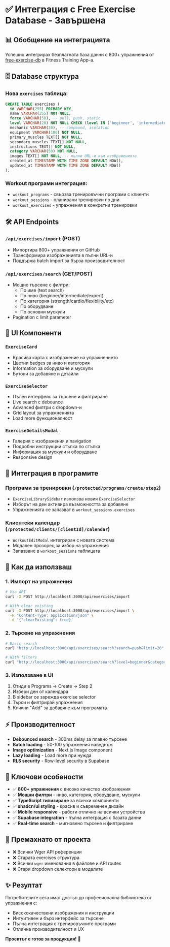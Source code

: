 # ✅ Интеграция с Free Exercise Database - Завършена

## 📊 Обобщение на интеграцията

Успешно интегрирах безплатната база данни с 800+ упражнения от [free-exercise-db](https://github.com/yuhonas/free-exercise-db) в Fitness Training App-а.

## 🗄️ Database структура

### Нова `exercises` таблица:
```sql
CREATE TABLE exercises (
  id VARCHAR(255) PRIMARY KEY,
  name VARCHAR(255) NOT NULL,
  force VARCHAR(50), -- pull, push, static
  level VARCHAR(20) NOT NULL CHECK (level IN ('beginner', 'intermediate', 'expert')),
  mechanic VARCHAR(20), -- compound, isolation
  equipment VARCHAR(100) NOT NULL,
  primary_muscles TEXT[] NOT NULL,
  secondary_muscles TEXT[] NOT NULL,
  instructions TEXT[] NOT NULL,
  category VARCHAR(50) NOT NULL,
  images TEXT[] NOT NULL, -- пълни URL-и към изображенията
  created_at TIMESTAMP WITH TIME ZONE DEFAULT NOW(),
  updated_at TIMESTAMP WITH TIME ZONE DEFAULT NOW()
);
```

### Workout програми интеграция:
- `workout_programs` - свързва тренировъчни програми с клиенти
- `workout_sessions` - планирани тренировки по дни
- `workout_exercises` - упражнения в конкретни тренировки

## 🛠️ API Endpoints

### `/api/exercises/import` (POST)
- Импортира 800+ упражнения от GitHub
- Трансформира изображенията в пълни URL-и
- Поддържа batch import за бърза производителност

### `/api/exercises/search` (GET/POST)
- Мощно търсене с филтри:
  - По име (text search)
  - По ниво (beginner/intermediate/expert) 
  - По категория (strength/cardio/flexibility/etc)
  - По оборудване
  - По основни мускули
- Pagination с limit parameter

## 🎨 UI Компоненти

### `ExerciseCard`
- Красива карта с изображение на упражнението
- Цветни badges за ниво и категория
- Information за оборудване и мускули
- Бутони за добавяне и детайли

### `ExerciseSelector`  
- Пълен интерфейс за търсене и филтриране
- Live search с debounce
- Advanced филтри с dropdown-и
- Grid layout за упражненията
- Load more функционалност

### `ExerciseDetailsModal`
- Галерия с изображения и navigation
- Подробни инструкции стъпка по стъпка
- Информация за мускули и оборудване
- Responsive design

## 🔧 Интеграция в програмите

### Програми за тренировки (`/protected/programs/create/step2`)
- `ExerciseLibrarySidebar` използва новия `ExerciseSelector`
- Изборът на ден активира възможността за добавяне
- Упражненията се запазват в `workout_sessions.exercises`

### Клиентски календар (`/protected/clients/[clientId]/calendar`)
- `WorkoutEditModal` интегриран с новата система
- Модален прозорец за избор на упражнения
- Запазване в `workout_sessions` таблицата

## 🚀 Как да използваш

### 1. Импорт на упражнения
```bash
# Via API
curl -X POST http://localhost:3000/api/exercises/import

# With clear existing
curl -X POST http://localhost:3000/api/exercises/import \
  -H "Content-Type: application/json" \
  -d '{"clearExisting": true}'
```

### 2. Търсене на упражнения
```bash
# Basic search
curl "http://localhost:3000/api/exercises/search?search=push&limit=20"

# With filters
curl "http://localhost:3000/api/exercises/search?level=beginner&category=strength&muscle=chest"
```

### 3. Използване в UI
1. Отиди в Programs → Create → Step 2
2. Избери ден от календара
3. В sidebar се зарежда exercise selector
4. Търси и филтрирай упражнения
5. Кликни "Add" за добавяне към програмата

## ⚡ Производителност

- **Debounced search** - 300ms delay за плавно търсене
- **Batch loading** - 50-100 упражнения наведнъж
- **Image optimization** - Next.js Image component
- **Lazy loading** - Load more при нужда
- **RLS security** - Row-level security в Supabase

## 🎯 Ключови особености

- ✅ **800+ упражнения** с високо качество изображения
- ✅ **Мощни филтри** - ниво, категория, оборудване, мускули
- ✅ **TypeScript типизиране** за всички компоненти
- ✅ **shadcn/ui styling** - красив и съвременен дизайн
- ✅ **Mobile responsive** - работи отлично на всички устройства
- ✅ **Supabase integration** - пълна интеграция с базата данни
- ✅ **Real-time search** - мигновено търсене и филтриране

## 🔄 Премахнато от проекта

- ❌ Всички Wger API референции
- ❌ Старата exercises структура
- ❌ Всички `wger` именования в файлове и API routes
- ❌ Стари dropdown селектори в модалите

## ✨ Резултат

Потребителите сега имат достъп до професионална библиотека от упражнения с:
- Висококачествени изображения и инструкции
- Интуитивен и бърз интерфейс за търсене
- Пълна интеграция с тренировъчните програми
- Отлична производителност и UX

**Проектът е готов за продукция!** 🎉